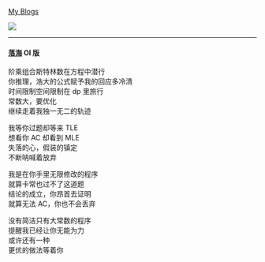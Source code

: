 <!--- 👋 Hi, I’m @Ace-tyl
- 👀 I’m interested in OI
- 🌱 I’m currently learning OI
- 💞️ I’m looking to collaborate on OI
- 📫 How to reach me -->

<!---
Ace-tyl/Ace-tyl is a ✨ special ✨ repository because its `README.md` (this file) appears on your GitHub profile.
You can click the Preview link to take a look at your changes.
--->

[My Blogs](https://hcl.blog.luogu.org/)

![](https://luogu.vercel.app/api?id=60845&dark_mode=true)

***
#### [落海](http://www.kuwo.cn/play_detail/174077291) OI 版

阶乘组合斯特林数在方程中潜行\
你推理，浩大的公式赋予我的回应多冷清\
时间限制空间限制在 dp 里旅行\
常数大，要优化\
继续走着我独一无二的轨迹

我等你过题却等来 TLE\
想看你 AC 却看到 MLE\
失落的心，假装的镇定\
不断呐喊着放弃

我是在你手里无限修改的程序\
就算卡常也过不了这道题\
结论的成立，你昂首去证明\
就算无法 AC，你也不会丢弃

没有简洁只有大常数的程序\
提醒我已经让你无能为力\
或许还有一种\
更优的做法等着你
